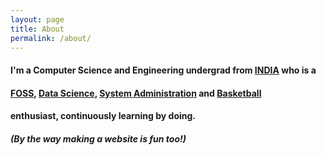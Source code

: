 ```yaml
---
layout: page
title: About
permalink: /about/
---
```


#### I'm a Computer Science and Engineering undergrad from **[INDIA](https://en.wikipedia.org/wiki/India)** who is a 
#### [FOSS](https://en.wikipedia.org/wiki/Free_and_open-source_software), [Data Science](https://en.wikipedia.org/wiki/Data_science), [System Administration](https://en.wikipedia.org/wiki/System_administrator) and [Basketball](https://en.wikipedia.org/wiki/Basketball) 
#### enthusiast, continuously learning by doing.
#### _(By the way making a website is fun too!)_ 


<!--This is the base Jekyll theme. You can find out more info about customizing your Jekyll theme, as well as basic Jekyll usage documentation at [jekyllrb.com](https://jekyllrb.com/)
You can find the source code for Minima at GitHub:
[jekyll][jekyll-organization] /
[minima](https://github.com/jekyll/minima)
You can find the source code for Jekyll at GitHub:
[jekyll][jekyll-organization] /
[jekyll](https://github.com/jekyll/jekyll)
![test](/home/pr0PM/pr0pm.gihub.io/_site/assets/ml.jpg)
/home/pr0PM/pr0pm.gihub.io
[jekyll-organization]: https://github.com/jekyll
-->
